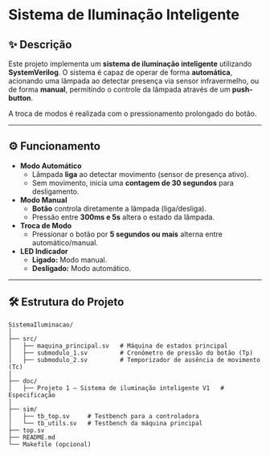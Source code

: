 # Sistema de Iluminação Inteligente

## ✨ Descrição

Este projeto implementa um **sistema de iluminação inteligente** utilizando **SystemVerilog**.
O sistema é capaz de operar de forma **automática**, acionando uma lâmpada ao detectar presença via sensor infravermelho, ou de forma **manual**, permitindo o controle da lâmpada através de um **push-button**.

A troca de modos é realizada com o pressionamento prolongado do botão.

---

## ⚙️ Funcionamento

- **Modo Automático**
  - Lâmpada **liga** ao detectar movimento (sensor de presença ativo).
  - Sem movimento, inicia uma **contagem de 30 segundos** para desligamento.
- **Modo Manual**
  - **Botão** controla diretamente a lâmpada (liga/desliga).
  - Pressão entre **300ms e 5s** altera o estado da lâmpada.
- **Troca de Modo**
  - Pressionar o botão por **5 segundos ou mais** alterna entre automático/manual.
- **LED Indicador**
  - **Ligado:** Modo manual.
  - **Desligado:** Modo automático.

---

## 🛠️ Estrutura do Projeto

```plaintext
SistemaIluminacao/
│
├── src/   
│   ├── maquina_principal.sv   # Máquina de estados principal
│   ├── submodulo_1.sv         # Cronômetro de pressão do botão (Tp)
│   ├── submodulo_2.sv         # Temporizador de ausência de movimento (Tc)
│
├── doc/
│   ├── Projeto 1 – Sistema de iluminação inteligente V1   # Especificação
│   
├── sim/
│   ├── tb_top.sv     # Testbench para a controladora
│   └── tb_utils.sv   # Testbench da máquina principal
├── top.sv
├── README.md
└── Makefile (opcional)
```
